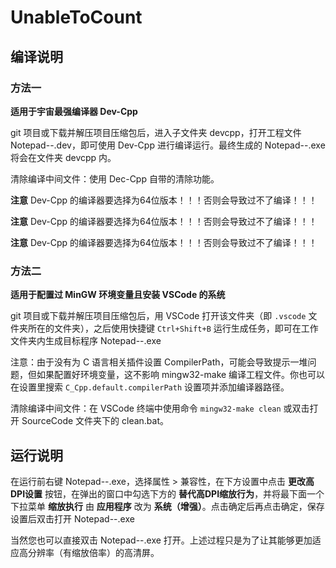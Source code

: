 # UnableToCount

## 编译说明

### 方法一

**适用于宇宙最强编译器 Dev-Cpp**

git 项目或下载并解压项目压缩包后，进入子文件夹 devcpp，打开工程文件 Notepad--.dev，即可使用 Dev-Cpp 进行编译运行。最终生成的 Notepad--.exe 将会在文件夹 devcpp 内。

清除编译中间文件：使用 Dec-Cpp 自带的清除功能。

**注意** Dev-Cpp 的编译器要选择为64位版本！！！否则会导致过不了编译！！！

**注意** Dev-Cpp 的编译器要选择为64位版本！！！否则会导致过不了编译！！！

**注意** Dev-Cpp 的编译器要选择为64位版本！！！否则会导致过不了编译！！！

### 方法二

**适用于配置过 MinGW 环境变量且安装 VSCode 的系统**

git 项目或下载并解压项目压缩包后，用 VSCode 打开该文件夹（即 `.vscode` 文件夹所在的文件夹），之后使用快捷键 `Ctrl+Shift+B` 运行生成任务，即可在工作文件夹内生成目标程序 Notepad--.exe

注意：由于没有为 C 语言相关插件设置 CompilerPath，可能会导致提示一堆问题，但如果配置好环境变量，这不影响 mingw32-make 编译工程文件。你也可以在设置里搜索 `C_Cpp.default.compilerPath` 设置项并添加编译器路径。

清除编译中间文件：在 VSCode 终端中使用命令 `mingw32-make clean` 或双击打开 SourceCode 文件夹下的 clean.bat。

## 运行说明

在运行前右键 Notepad--.exe，选择属性 > 兼容性，在下方设置中点击 **更改高DPI设置** 按钮，在弹出的窗口中勾选下方的 **替代高DPI缩放行为**，并将最下面一个下拉菜单 **缩放执行** 由 **应用程序** 改为 **系统（增强）**。点击确定后再点击确定，保存设置后双击打开 Notepad--.exe

当然您也可以直接双击 Notepad--.exe 打开。上述过程只是为了让其能够更加适应高分辨率（有缩放倍率）的高清屏。